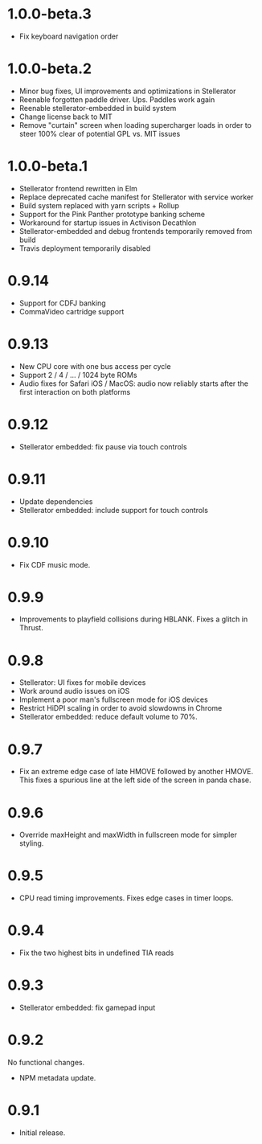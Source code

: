# 1.0.0-beta.3

 * Fix keyboard navigation order

# 1.0.0-beta.2

 * Minor bug fixes, UI improvements and optimizations in Stellerator
 * Reenable forgotten paddle driver. Ups. Paddles work again
 * Reenable stellerator-embedded in build system
 * Change license back to MIT
 * Remove "curtain" screen when loading supercharger loads in order to steer
   100% clear of potential GPL vs. MIT issues

# 1.0.0-beta.1

 * Stellerator frontend rewritten in Elm
 * Replace deprecated cache manifest for Stellerator with service worker
 * Build system replaced with yarn scripts + Rollup
 * Support for the Pink Panther prototype banking scheme
 * Workaround for startup issues in Activison Decathlon
 * Stellerator-embedded and debug frontends temporarily removed from build
 * Travis deployment temporarily disabled

# 0.9.14

 * Support for CDFJ banking
 * CommaVideo cartridge support

# 0.9.13

 * New CPU core with one bus access per cycle
 * Support 2 / 4 / ... / 1024 byte ROMs
 * Audio fixes for Safari iOS / MacOS: audio now reliably starts after the first interaction on both platforms

# 0.9.12

 * Stellerator embedded: fix pause via touch controls

# 0.9.11

 * Update dependencies
 * Stellerator embedded: include support for touch controls

# 0.9.10

 * Fix CDF music mode.

# 0.9.9

 * Improvements to playfield collisions during HBLANK. Fixes a glitch in
   Thrust.

# 0.9.8

 * Stellerator: UI fixes for mobile devices
 * Work around audio issues on iOS
 * Implement a poor man's fullscreen mode for iOS devices
 * Restrict HiDPI scaling in order to avoid slowdowns in Chrome
 * Stellerator embedded: reduce default volume to 70%.

# 0.9.7

 * Fix an extreme edge case of late HMOVE followed by another HMOVE. This
   fixes a spurious line at the left side of the screen in panda chase.

# 0.9.6

 * Override maxHeight and maxWidth in fullscreen mode for simpler styling.

# 0.9.5

 * CPU read timing improvements. Fixes edge cases in timer loops.

# 0.9.4

 * Fix the two highest bits in undefined TIA reads

# 0.9.3

 * Stellerator embedded: fix gamepad input

# 0.9.2

No functional changes.

 * NPM metadata update.

# 0.9.1

 * Initial release.
